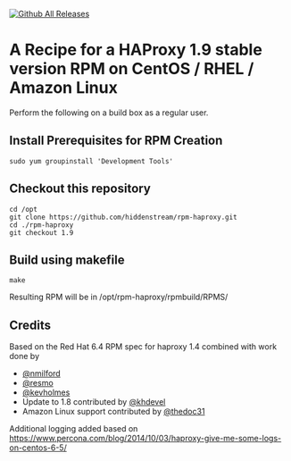 [![Github All Releases](https://img.shields.io/github/downloads/DBezemer/rpm-haproxy/total.svg)](https://github.com/DBezemer/rpm-haproxy/releases)

# A Recipe for a HAProxy 1.9 stable version RPM on CentOS / RHEL / Amazon Linux

Perform the following on a build box as a regular user.

## Install Prerequisites for RPM Creation

    sudo yum groupinstall 'Development Tools'

## Checkout this repository

    cd /opt
    git clone https://github.com/hiddenstream/rpm-haproxy.git 
    cd ./rpm-haproxy
    git checkout 1.9

## Build using makefile
    make
    
Resulting RPM will be in /opt/rpm-haproxy/rpmbuild/RPMS/

## Credits

Based on the Red Hat 6.4 RPM spec for haproxy 1.4 combined with work done by 
- [@nmilford](https://www.github.com/nmilford)
- [@resmo](https://www.github.com/resmo) 
- [@kevholmes](https://www.github.com/kevholmes)
- Update to 1.8 contributed by [@khdevel](https://github.com/khdevel)
- Amazon Linux support contributed by [@thedoc31](https://github.com/thedoc31)

Additional logging added based on https://www.percona.com/blog/2014/10/03/haproxy-give-me-some-logs-on-centos-6-5/
